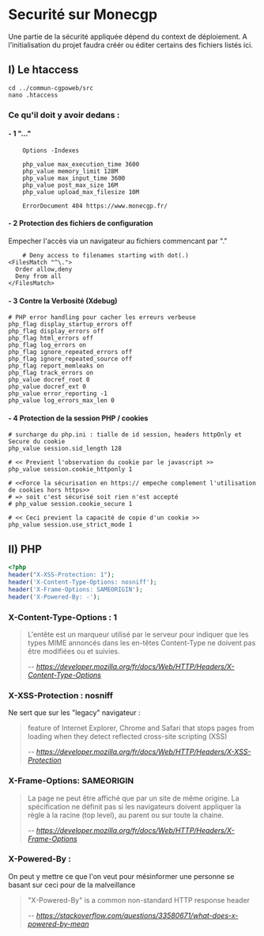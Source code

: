 # Securité sur Monecgp

Une partie de la sécurité appliquée dépend du context de déploiement.
A l'initialisation du projet faudra créér ou éditer certains des fichiers listés ici.

## I) Le htaccess

```shell
cd ../commun-cgpoweb/src
nano .htaccess
```

### Ce qu'il doit y avoir dedans :

#### - 1 "..."

```shell
    Options -Indexes

    php_value max_execution_time 3600
    php_value memory_limit 128M
    php_value max_input_time 3600
    php_value post_max_size 16M
    php_value upload_max_filesize 10M

    ErrorDocument 404 https://www.monecgp.fr/
```

#### - 2 Protection des fichiers de configuration

Empecher l'accès via un navigateur au fichiers commencant par "."

```shell
    # Deny access to filenames starting with dot(.)
<FilesMatch "^\.">
  Order allow,deny
  Deny from all
</FilesMatch>
```

#### - 3 Contre la Verbosité (Xdebug)

```shell
# PHP error handling pour cacher les erreurs verbeuse
php_flag display_startup_errors off
php_flag display_errors off
php_flag html_errors off
php_flag log_errors on
php_flag ignore_repeated_errors off
php_flag ignore_repeated_source off
php_flag report_memleaks on
php_flag track_errors on
php_value docref_root 0
php_value docref_ext 0
php_value error_reporting -1
php_value log_errors_max_len 0
```

#### - 4 Protection de la session PHP / cookies

```shell
# surcharge du php.ini : tialle de id session, headers httpOnly et Secure du cookie
php_value session.sid_length 128

# << Previent l'observation du cookie par le javascript >>
php_value session.cookie_httponly 1

# <<Force la sécurisation en https:// empeche complement l'utilisation de cookies hors https>>
# => soit c'est sécurisé soit rien n'est accepté
# php_value session.cookie_secure 1

# << Ceci previent la capacité de copie d'un cookie >>
php_value session.use_strict_mode 1
```

## II) PHP

```php
<?php
header("X-XSS-Protection: 1");
header('X-Content-Type-Options: nosniff');
header('X-Frame-Options: SAMEORIGIN');
header('X-Powered-By: -');
```

### X-Content-Type-Options : 1

> L'entête est un marqueur utilisé par le serveur pour indiquer que les types MIME annoncés dans les en-têtes Content-Type ne doivent pas être modifiées ou et suivies.
>
> -- <cite>https://developer.mozilla.org/fr/docs/Web/HTTP/Headers/X-Content-Type-Options</cite>

### X-XSS-Protection : nosniff

Ne sert que sur les "legacy" navigateur :

> feature of Internet Explorer, Chrome and Safari that stops pages from loading when they detect reflected cross-site scripting (XSS)
>
> -- <cite>https://developer.mozilla.org/fr/docs/Web/HTTP/Headers/X-XSS-Protection</cite>

### X-Frame-Options: SAMEORIGIN

> La page ne peut être affiché que par un site de même origine. La spécification ne définit pas si les navigateurs doivent appliquer la règle à la racine (top level), au parent ou sur toute la chaine.
>
> -- <cite>https://developer.mozilla.org/fr/docs/Web/HTTP/Headers/X-Frame-Options</cite>

### X-Powered-By :

On peut y mettre ce que l'on veut pour mésinformer une personne se basant sur ceci pour de la malveillance

> "X-Powered-By" is a common non-standard HTTP response header
>
> -- <cite>https://stackoverflow.com/questions/33580671/what-does-x-powered-by-mean</cite>

